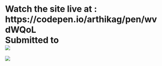<h1>Watch the site live at :<br>
https://codepen.io/arthikag/pen/wvdWQoL<br>
Submitted to<br>
  <a href="https://hacktoon.devpost.com/">
<img src="https://challengepost-s3-challengepost.netdna-ssl.com/photos/production/challenge_photos/001/575/911/datas/full_width.png"></a> </h1>
<img src="http://data.pixiz.com/output/preview/api/big/4/0/4/4/4404_b0762.gif">
